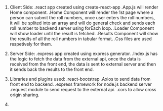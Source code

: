 1. Client Side:
   .react app created using create-react-app
   .App.js will render Home component.
   .Home Component will render the 1st page where a person can submit the roll numbers, once user enters the roll numbers, it will be splited into an array and will do general         check and sends each roll number to backend server using forEach loop. 
   .Loader Component will show loader until the result is fetched.
   .Results Component will show the results of all the roll numbers in tabular format.
   .Css files are used respetively for them.
   
2. Server Side:
    .express app created using express generator.
    .Index.js has the logic to fetch the data from the external api, once the data is received from the front end, the data is sent to external server and then it sends back the        results to the front end. 
   
3. Libraries and plugins used: 
    .react-bootstrap
    .Axios to send data from front end to backend.
    .express framework for node.js backend server
    .request module to send request to the external api.
    .cors to allow cross origin sharing.
    
4. 
 
    
   
